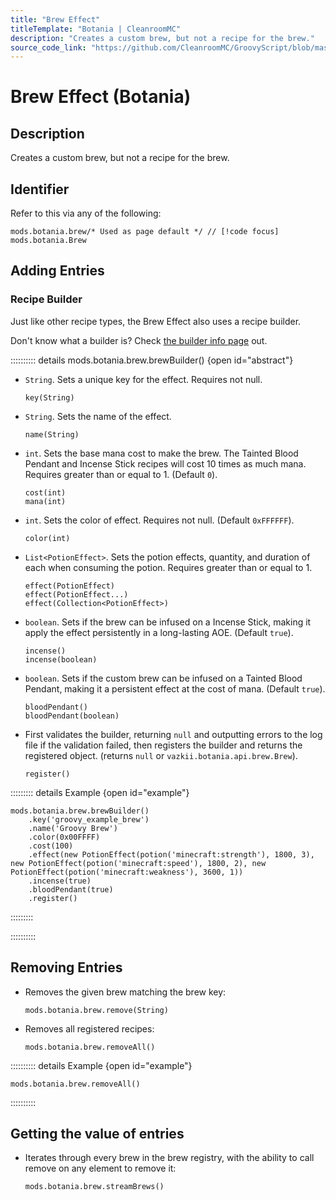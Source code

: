 ```yaml
---
title: "Brew Effect"
titleTemplate: "Botania | CleanroomMC"
description: "Creates a custom brew, but not a recipe for the brew."
source_code_link: "https://github.com/CleanroomMC/GroovyScript/blob/master/src/main/java/com/cleanroommc/groovyscript/compat/mods/botania/Brew.java"
---
```


# Brew Effect (Botania)

## Description

Creates a custom brew, but not a recipe for the brew.

## Identifier

Refer to this via any of the following:

```groovy:no-line-numbers {1}
mods.botania.brew/* Used as page default */ // [!code focus]
mods.botania.Brew
```


## Adding Entries

### Recipe Builder

Just like other recipe types, the Brew Effect also uses a recipe builder.

Don't know what a builder is? Check [the builder info page](../../introduction/builder.md) out.

:::::::::: details mods.botania.brew.brewBuilder() {open id="abstract"}
- `String`. Sets a unique key for the effect. Requires not null.

    ```groovy:no-line-numbers
    key(String)
    ```

- `String`. Sets the name of the effect.

    ```groovy:no-line-numbers
    name(String)
    ```

- `int`. Sets the base mana cost to make the brew. The Tainted Blood Pendant and Incense Stick recipes will cost 10 times as much mana. Requires greater than or equal to 1. (Default `0`).

    ```groovy:no-line-numbers
    cost(int)
    mana(int)
    ```

- `int`. Sets the color of effect. Requires not null. (Default `0xFFFFFF`).

    ```groovy:no-line-numbers
    color(int)
    ```

- `List<PotionEffect>`. Sets the potion effects, quantity, and duration of each when consuming the potion. Requires greater than or equal to 1.

    ```groovy:no-line-numbers
    effect(PotionEffect)
    effect(PotionEffect...)
    effect(Collection<PotionEffect>)
    ```

- `boolean`. Sets if the brew can be infused on a Incense Stick, making it apply the effect persistently in a long-lasting AOE. (Default `true`).

    ```groovy:no-line-numbers
    incense()
    incense(boolean)
    ```

- `boolean`. Sets if the custom brew can be infused on a Tainted Blood Pendant, making it a persistent effect at the cost of mana. (Default `true`).

    ```groovy:no-line-numbers
    bloodPendant()
    bloodPendant(boolean)
    ```

- First validates the builder, returning `null` and outputting errors to the log file if the validation failed, then registers the builder and returns the registered object. (returns `null` or `vazkii.botania.api.brew.Brew`).

    ```groovy:no-line-numbers
    register()
    ```

::::::::: details Example {open id="example"}
```groovy:no-line-numbers
mods.botania.brew.brewBuilder()
    .key('groovy_example_brew')
    .name('Groovy Brew')
    .color(0x00FFFF)
    .cost(100)
    .effect(new PotionEffect(potion('minecraft:strength'), 1800, 3), new PotionEffect(potion('minecraft:speed'), 1800, 2), new PotionEffect(potion('minecraft:weakness'), 3600, 1))
    .incense(true)
    .bloodPendant(true)
    .register()
```

:::::::::

::::::::::

## Removing Entries

- Removes the given brew matching the brew key:

    ```groovy:no-line-numbers
    mods.botania.brew.remove(String)
    ```

- Removes all registered recipes:

    ```groovy:no-line-numbers
    mods.botania.brew.removeAll()
    ```

:::::::::: details Example {open id="example"}
```groovy:no-line-numbers
mods.botania.brew.removeAll()
```

::::::::::

## Getting the value of entries

- Iterates through every brew in the brew registry, with the ability to call remove on any element to remove it:

    ```groovy:no-line-numbers
    mods.botania.brew.streamBrews()
    ```
